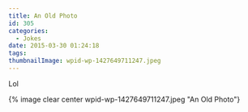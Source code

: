 ```yaml
---
title: An Old Photo
id: 305
categories:
  - Jokes
date: 2015-03-30 01:24:18
tags:
thumbnailImage: wpid-wp-1427649711247.jpeg
---
```

Lol
<!--more -->

{% image clear center wpid-wp-1427649711247.jpeg "An Old Photo"}

